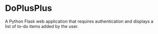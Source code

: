 # DoPlusPlus
A Python Flask web application that requires authentication and displays a list of to-do items added by the user. 
